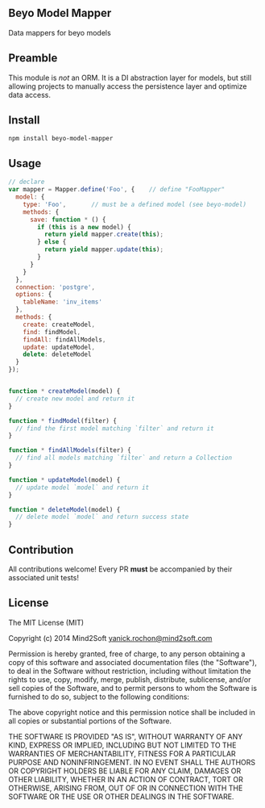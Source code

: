 ## Beyo Model Mapper

Data mappers for beyo models


## Preamble

This module is *not* an ORM. It is a DI abstraction layer for models, but still
allowing projects to manually access the persistence layer and optimize data access.


## Install

```
npm install beyo-model-mapper
```


## Usage

```javascript
// declare
var mapper = Mapper.define('Foo', {    // define "FooMapper"
  model: {
    type: 'Foo',       // must be a defined model (see beyo-model)
    methods: {
      save: function * () {
        if (this is a new model) {
          return yield mapper.create(this);
        } else {
          return yield mapper.update(this);
        }
      }
    }
  },
  connection: 'postgre',
  options: {
    tableName: 'inv_items'
  },
  methods: {
    create: createModel,
    find: findModel,
    findAll: findAllModels,
    update: updateModel,
    delete: deleteModel
  }
});


function * createModel(model) {
  // create new model and return it
}

function * findModel(filter) {
  // find the first model matching `filter` and return it
}

function * findAllModels(filter) {
  // find all models matching `filter` and return a Collection
}

function * updateModel(model) {
  // update model `model` and return it
}

function * deleteModel(model) {
  // delete model `model` and return success state
}
```


## Contribution

All contributions welcome! Every PR **must** be accompanied by their associated
unit tests!


## License

The MIT License (MIT)

Copyright (c) 2014 Mind2Soft <yanick.rochon@mind2soft.com>

Permission is hereby granted, free of charge, to any person obtaining a copy of
this software and associated documentation files (the "Software"), to deal in
the Software without restriction, including without limitation the rights to
use, copy, modify, merge, publish, distribute, sublicense, and/or sell copies of
the Software, and to permit persons to whom the Software is furnished to do so,
subject to the following conditions:

The above copyright notice and this permission notice shall be included in all
copies or substantial portions of the Software.

THE SOFTWARE IS PROVIDED "AS IS", WITHOUT WARRANTY OF ANY KIND, EXPRESS OR
IMPLIED, INCLUDING BUT NOT LIMITED TO THE WARRANTIES OF MERCHANTABILITY, FITNESS
FOR A PARTICULAR PURPOSE AND NONINFRINGEMENT. IN NO EVENT SHALL THE AUTHORS OR
COPYRIGHT HOLDERS BE LIABLE FOR ANY CLAIM, DAMAGES OR OTHER LIABILITY, WHETHER
IN AN ACTION OF CONTRACT, TORT OR OTHERWISE, ARISING FROM, OUT OF OR IN
CONNECTION WITH THE SOFTWARE OR THE USE OR OTHER DEALINGS IN THE SOFTWARE.
